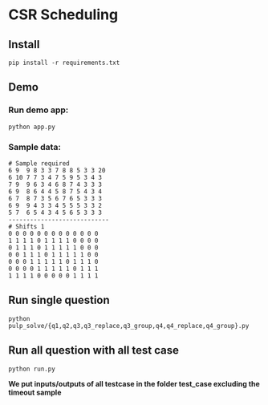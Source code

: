 # CSR Scheduling

## Install
```
pip install -r requirements.txt
```

## Demo

### Run demo app:
```
python app.py
```

### Sample data:
```
# Sample required
6 9  9 8 3 3 7 8 8 5 3 3 20
6 10 7 7 3 4 7 5 9 5 3 4 3
7 9  9 6 3 4 6 8 7 4 3 3 3
6 9  8 6 4 4 5 8 7 5 4 3 4
6 7  8 7 3 5 6 7 6 5 3 3 3
6 9  9 4 3 3 4 5 5 5 3 3 2
5 7  6 5 4 3 4 5 6 5 3 3 3
----------------------------
# Shifts 1
0 0 0 0 0 0 0 0 0 0 0 0 0
1 1 1 1 0 1 1 1 1 0 0 0 0
0 1 1 1 0 1 1 1 1 1 0 0 0
0 0 1 1 1 0 1 1 1 1 1 0 0
0 0 0 1 1 1 1 1 0 1 1 1 0
0 0 0 0 1 1 1 1 1 0 1 1 1
1 1 1 1 0 0 0 0 0 1 1 1 1
```

## Run single question
```
python pulp_solve/{q1,q2,q3,q3_replace,q3_group,q4,q4_replace,q4_group}.py
```

## Run all question with all test case
```
python run.py
```
**We put inputs/outputs of all testcase in the folder test_case excluding the timeout sample**